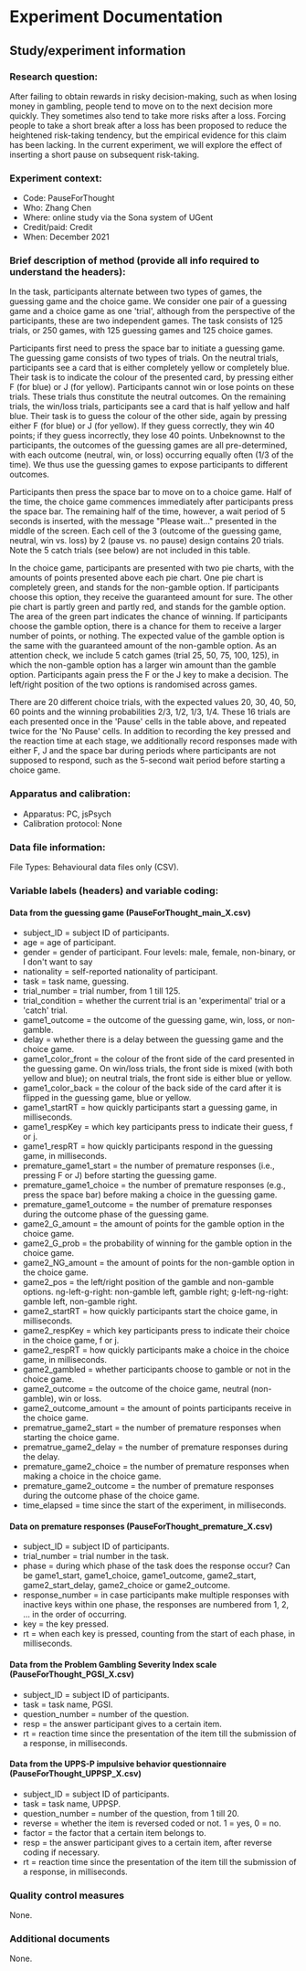 # Experiment Documentation


## Study/experiment information

### Research question:

After failing to obtain rewards in risky decision-making, such as when losing money in gambling, people tend to move on to the next decision more quickly. They sometimes also tend to take more risks after a loss. Forcing people to take a short break after a loss has been proposed to reduce the heightened risk-taking tendency, but the empirical evidence for this claim has been lacking. In the current experiment, we will explore the effect of inserting a short pause on subsequent risk-taking.

### Experiment context:

-	Code: PauseForThought
-	Who: Zhang Chen
-	Where: online study via the Sona system of UGent
-	Credit/paid: Credit
-	When: December 2021

### Brief description of method (provide all info required to understand the headers):

In the task, participants alternate between two types of games, the guessing game and the choice game. We consider one pair of a guessing game and a choice game as one 'trial', although from the perspective of the participants, these are two independent games. The task consists of 125 trials, or 250 games, with 125 guessing games and 125 choice games.

Participants first need to press the space bar to initiate a guessing game. The guessing game consists of two types of trials. On the neutral trials, participants see a card that is either completely yellow or completely blue. Their task is to indicate the colour of the presented card, by pressing either F (for blue) or J (for yellow). Participants cannot win or lose points on these trials. These trials thus constitute the neutral outcomes. On the remaining trials, the win/loss trials, participants see a card that is half yellow and half blue. Their task is to guess the colour of the other side, again by pressing either F (for blue) or J (for yellow). If they guess correctly, they win 40 points; if they guess incorrectly, they lose 40 points. Unbeknownst to the participants, the outcomes of the guessing games are all pre-determined, with each outcome (neutral, win, or loss) occurring equally often (1/3 of the time). We thus use the guessing games to expose participants to different outcomes.

Participants then press the space bar to move on to a choice game. Half of the time, the choice game commences immediately after participants press the space bar. The remaining half of the time, however, a wait period of 5 seconds is inserted, with the message "Please wait..." presented in the middle of the screen. Each cell of the 3 (outcome of the guessing game, neutral, win vs. loss) by 2 (pause vs. no pause) design contains 20 trials. Note the 5 catch trials (see below) are not included in this table.

In the choice game, participants are presented with two pie charts, with the amounts of points presented above each pie chart. One pie chart is completely green, and stands for the non-gamble option. If participants choose this option, they receive the guaranteed amount for sure. The other pie chart is partly green and partly red, and stands for the gamble option. The area of the green part indicates the chance of winning. If participants choose the gamble option, there is a chance for them to receive a larger number of points, or nothing. The expected value of the gamble option is the same with the guaranteed amount of the non-gamble option. As an attention check, we include 5 catch games (trial 25, 50, 75, 100, 125), in which the non-gamble option has a larger win amount than the gamble option. Participants again press the F or the J key to make a decision. The left/right position of the two options is randomised across games.

There are 20 different choice trials, with the expected values 20, 30, 40, 50, 60 points and the winning probabilities 2/3, 1/2, 1/3, 1/4. These 16 trials are each presented once in the 'Pause' cells in the table above, and repeated twice for the 'No Pause' cells. In addition to recording the key pressed and the reaction time at each stage, we additionally record responses made with either F, J and the space bar during periods where participants are not supposed to respond, such as the 5-second wait period before starting a choice game.

### Apparatus and calibration:

- Apparatus: PC, jsPsych
- Calibration protocol: None

### Data file information:

File Types: Behavioural data files only (CSV).

### Variable labels (headers) and variable coding:

#### Data from the guessing game (PauseForThought_main_X.csv)

- subject_ID = subject ID of participants.
- age = age of participant.
- gender = gender of participant. Four levels: male, female, non-binary, or I don't want to say
- nationality = self-reported nationality of participant.
- task = task name, guessing.
- trial_number = trial number, from 1 till 125.
- trial_condition = whether the current trial is an 'experimental' trial or a 'catch' trial.
- game1_outcome = the outcome of the guessing game, win, loss, or non-gamble.
- delay = whether there is a delay between the guessing game and the choice game.
- game1_color_front = the colour of the front side of the card presented in the guessing game. On win/loss trials, the front side is mixed (with both yellow and blue); on neutral trials, the front side is either blue or yellow.
- game1_color_back = the colour of the back side of the card after it is flipped in the guessing game, blue or yellow.
- game1_startRT = how quickly participants start a guessing game, in milliseconds.
- game1_respKey = which key participants press to indicate their guess, f or j.
- game1_respRT = how quickly participants respond in the guessing game, in milliseconds.
- premature_game1_start = the number of premature responses (i.e., pressing F or J) before starting the guessing game.
- premature_game1_choice = the number of premature responses (e.g., press the space bar) before making a choice in the guessing game.
- premature_game1_outcome = the number of premature responses during the outcome phase of the guessing game.
- game2_G_amount = the amount of points for the gamble option in the choice game.
- game2_G_prob = the probability of winning for the gamble option in the choice game.
- game2_NG_amount = the amount of points for the non-gamble option in the choice game.
- game2_pos = the left/right position of the gamble and non-gamble options. ng-left-g-right: non-gamble left, gamble right; g-left-ng-right: gamble left, non-gamble right.
- game2_startRT = how quickly participants start the choice game, in milliseconds.
- game2_respKey = which key participants press to indicate their choice in the choice game, f or j.
- game2_respRT = how quickly participants make a choice in the choice game, in milliseconds.
- game2_gambled = whether participants choose to gamble or not in the choice game.
- game2_outcome = the outcome of the choice game, neutral (non-gamble), win or loss.
- game2_outcome_amount = the amount of points participants receive in the choice game.
- prematrue_game2_start = the number of premature responses when starting the choice game.
- prematrue_game2_delay = the number of premature responses during the delay.
- premature_game2_choice = the number of premature responses when making a choice in the choice game.
- premature_game2_outcome = the number of premature responses during the outcome phase of the choice game.
- time_elapsed = time since the start of the experiment, in milliseconds.

#### Data on premature responses (PauseForThought_premature_X.csv)

- subject_ID = subject ID of participants.
- trial_number = trial number in the task.
- phase = during which phase of the task does the response occur? Can be game1_start, game1_choice, game1_outcome, game2_start, game2_start_delay, game2_choice or game2_outcome.
- response_number = in case participants make multiple responses with inactive keys within one phase, the responses are numbered from 1, 2, ... in the order of occurring.
- key = the key pressed.
- rt = when each key is pressed, counting from the start of each phase, in milliseconds.

#### Data from the Problem Gambling Severity Index scale (PauseForThought_PGSI_X.csv)

- subject_ID = subject ID of participants.
- task = task name, PGSI.
-	question_number = number of the question.
- resp = the answer participant gives to a certain item.
- rt = reaction time since the presentation of the item till the submission of a response, in milliseconds.


#### Data from the UPPS-P impulsive behavior questionnaire (PauseForThought_UPPSP_X.csv)

- subject_ID = subject ID of participants.
- task = task name, UPPSP.
-	question_number = number of the question, from 1 till 20.
- reverse = whether the item is reversed coded or not. 1 = yes, 0 = no.
- factor = the factor that a certain item belongs to.
- resp = the answer participant gives to a certain item, after reverse coding if necessary.
- rt = reaction time since the presentation of the item till the submission of a response, in milliseconds.


### Quality control measures
None.

### Additional documents
None.
